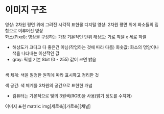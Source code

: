 # 이미지 구조

영상: 2차원 평면 위에 그려진 시각적 표현물
디지털 영상: 2차원 평면 위에 화소들의 집합으로 이루어진 영상
<br/>
화소(Pixel): 영상을 구성하는 가장 기본적인 단위
해상도: 가로 픽셀 x 세로 픽셀
- 해상도가 크다고 다 좋은건 아님(작업하는 것에 따라 다름)
화솟값: 화소의 명암이나 색을 나타내는 이산적인 값
- gray: 픽셀 기본 8bit (0 - 255) 값이 크면 밝음
<br/>
색 체계: 색을 일정한 원칙에 따라 표시하고 정리한 것

색 공간: 색 체계를 3차원의 공간으로 표현한 개념
- 컴퓨터는 기본적으로 빛의 3원색(RGB)을 사용(밝기 정도를 수치화)

이미지 표현 matrix: img[세로축][가로축][채널]
